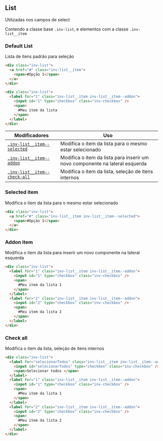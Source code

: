 ## List
Utilizadas nos campos de select

Contendo a classe base `.inv-list`, e elementos com a classe `.inv-list__item`

### Default List
Lista de itens padrão para seleção

``` html
<div class="inv-list">
  <a href="#" class="inv-list__item">
    <span>#Opção 1</span>
  </a>
</div>

<div class="inv-list">
  <label for="1" class="inv-list__item inv-list__item--addon">
    <input id="1" type="checkbox" class="inv-checkbox" />
    <span>
      #Meu item da lista
    </span>
  </label>
</div>
```

| Modificadores 	| Uso 	|
|-------------------------------------------------	|----------------------------------------------------------	|
| [`.inv-list__item--selected`](#selected) 	| Modifica o item da lista para o mesmo estar selecionado |
| [`.inv-list__item--addon`](#addon-item) 	| Modifica o item da lista para inserir um novo componente na lateral esquerda	|
| [`.inv-list__item--check-all`](#check-all) 	| Modifica o item da lista, seleção de itens internos	|

### Selected item
Modifica o item da lista para o mesmo estar selecionado

``` html
<div class="inv-list">
  <a href="#" class="inv-list__item inv-list__item--selected">
    <span>#Opção 1</span>
  </a>
</div>
```
### Addon item
Modifica o item da lista para inserir um novo componente na lateral esquerda

``` html
<div class="inv-list">
  <label for="1" class="inv-list__item inv-list__item--addon">
    <input id="1" type="checkbox" class="inv-checkbox" />
    <span>
      #Meu item da lista 1
    </span>
  </label>
  <label for="2" class="inv-list__item inv-list__item--addon">
    <input id="2" type="checkbox" class="inv-checkbox" />
    <span>
      #Meu item da lista 2
    </span>
  </label>
</div>
```
 ### Check all
 Modifica o item da lista, seleção de itens internos

``` html
<div class="inv-list">
  <label for="selecionarTodos" class="inv-list__item inv-list__item--addon inv-list__item--check-all">
    <input id="selecionarTodos" type="checkbox" class="inv-checkbox" />
    <span>Selecionar todos </span>
  </label>
  <label for="1" class="inv-list__item inv-list__item--addon">
    <input id="1" type="checkbox" class="inv-checkbox" />
    <span>
      #Meu item da lista 1
    </span>
  </label>
  <label for="2" class="inv-list__item inv-list__item--addon">
    <input id="2" type="checkbox" class="inv-checkbox" />
    <span>
      #Meu item da lista 2
    </span>
  </label>
</div>
```
